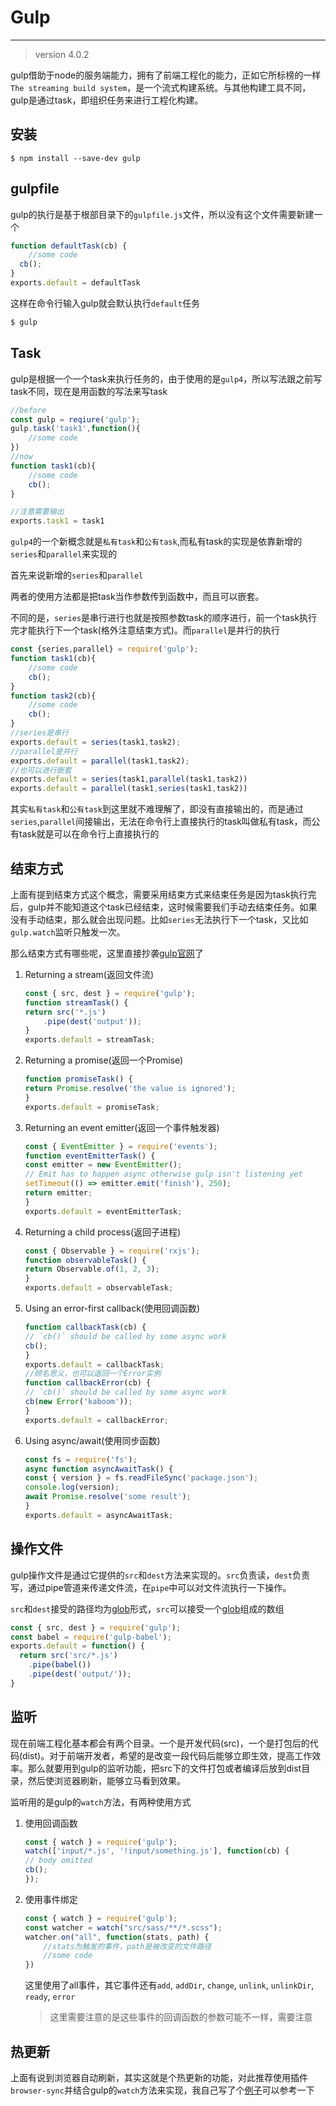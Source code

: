 # Gulp
---

>version 4.0.2

gulp借助于node的服务端能力，拥有了前端工程化的能力，正如它所标榜的一样`The streaming build system`，是一个流式构建系统。与其他构建工具不同，gulp是通过task，即组织任务来进行工程化构建。


## 安装

```shell
$ npm install --save-dev gulp
```

## gulpfile

gulp的执行是基于根部目录下的`gulpfile.js`文件，所以没有这个文件需要新建一个

```js
function defaultTask(cb) {
    //some code
  cb();
}
exports.default = defaultTask
```
这样在命令行输入gulp就会默认执行`default`任务

```bash
$ gulp
```

## Task

gulp是根据一个一个task来执行任务的，由于使用的是`gulp4`，所以写法跟之前写task不同，现在是用函数的写法来写task

```js
//before
const gulp = reqiure('gulp');
gulp.task('task1',function(){
    //some code
})
//now
function task1(cb){
    //some code
    cb();
}

//注意需要输出
exports.task1 = task1
```

`gulp4`的一个新概念就是`私有task`和`公有task`,而私有task的实现是依靠新增的`series`和`parallel`来实现的

首先来说新增的`series`和`parallel`

两者的使用方法都是把task当作参数传到函数中，而且可以嵌套。

不同的是，`series`是串行进行也就是按照参数task的顺序进行，前一个task执行完才能执行下一个task(格外注意结束方式)。而`parallel`是并行的执行

```js
const {series,parallel} = require('gulp');
function task1(cb){
    //some code
    cb();
}
function task2(cb){
    //some code
    cb();
}
//series是串行
exports.default = series(task1,task2);
//parallel是并行
exports.default = parallel(task1,task2);
//也可以进行嵌套 
exports.default = series(task1,parallel(task1,task2))
exports.default = parallel(task1,series(task1,task2))
```

其实`私有task`和`公有task`到这里就不难理解了，即没有直接输出的，而是通过`series`,`parallel`间接输出，无法在命令行上直接执行的task叫做私有task，而公有task就是可以在命令行上直接执行的

## 结束方式

上面有提到结束方式这个概念，需要采用结束方式来结束任务是因为task执行完后，gulp并不能知道这个task已经结束，这时候需要我们手动去结束任务。如果没有手动结束，那么就会出现问题。比如`series`无法执行下一个task，又比如`gulp.watch`监听只触发一次。

那么结束方式有哪些呢，这里直接抄袭[gulp官网](https://gulpjs.com/docs/en/getting-started/async-completion)了

1. Returning a stream(返回文件流)
    ```js
    const { src, dest } = require('gulp');
    function streamTask() {
    return src('*.js')
        .pipe(dest('output'));
    }
    exports.default = streamTask;
    ```
1. Returning a promise(返回一个Promise)
    ```js
    function promiseTask() {
    return Promise.resolve('the value is ignored');
    }
    exports.default = promiseTask;
    ```
1. Returning an event emitter(返回一个事件触发器)
    ```js
    const { EventEmitter } = require('events');
    function eventEmitterTask() {
    const emitter = new EventEmitter();
    // Emit has to happen async otherwise gulp isn't listening yet
    setTimeout(() => emitter.emit('finish'), 250);
    return emitter;
    }
    exports.default = eventEmitterTask;
    ```
1. Returning a child process(返回子进程)
    ```js
    const { Observable } = require('rxjs');
    function observableTask() {
    return Observable.of(1, 2, 3);
    }
    exports.default = observableTask;
    ```
1. Using an error-first callback(使用回调函数)
    ```js
    function callbackTask(cb) {
    // `cb()` should be called by some async work
    cb();
    }
    exports.default = callbackTask;
    //顾名思义，也可以返回一个Error实例
    function callbackError(cb) {
    // `cb()` should be called by some async work
    cb(new Error('kaboom'));
    }
    exports.default = callbackError;
    ```
1. Using async/await(使用同步函数)
    ```js
    const fs = require('fs');
    async function asyncAwaitTask() {
    const { version } = fs.readFileSync('package.json');
    console.log(version);
    await Promise.resolve('some result');
    }
    exports.default = asyncAwaitTask;
    ```

## 操作文件

gulp操作文件是通过它提供的`src`和`dest`方法来实现的。`src`负责读，`dest`负责写，通过pipe管道来传递文件流，在`pipe`中可以对文件流执行一下操作。

`src`和`dest`接受的路径均为[glob](https://github.com/isaacs/node-glob)形式，`src`可以接受一个[glob](https://github.com/isaacs/node-glob)组成的数组

```js
const { src, dest } = require('gulp');
const babel = require('gulp-babel');
exports.default = function() {
  return src('src/*.js')
    .pipe(babel())
    .pipe(dest('output/'));
}
```

## 监听

现在前端工程化基本都会有两个目录。一个是开发代码(src)，一个是打包后的代码(dist)。对于前端开发者，希望的是改变一段代码后能够立即生效，提高工作效率。那么就要用到gulp的监听功能，把src下的文件打包或者编译后放到dist目录，然后使浏览器刷新，能够立马看到效果。

监听用的是gulp的`watch`方法，有两种使用方式

1. 使用回调函数
    ```js
    const { watch } = require('gulp');
    watch(['input/*.js', '!input/something.js'], function(cb) {
    // body omitted
    cb();
    });
    ```
1. 使用事件绑定
    ```js
    const { watch } = require('gulp');
    const watcher = watch("src/sass/**/*.scss");
    watcher.on("all", function(stats, path) {
        //stats为触发的事件，path是被改变的文件路径
        //some code
    })
    ```
    这里使用了all事件，其它事件还有`add`, `addDir`, `change`, `unlink`, `unlinkDir`, `ready`, `error`
    >这里需要注意的是这些事件的回调函数的参数可能不一样，需要注意

## 热更新

上面有说到浏览器自动刷新，其实这就是个热更新的功能，对此推荐使用插件`browser-sync`并结合gulp的`watch`方法来实现，我自己写了个[例子](https://github.com/sparklwb/advance/tree/master/gulp)可以参考一下
